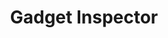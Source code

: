 ---
title: "Gadget Inspector"
description: "Inspects Java libraries and classpaths for gadget chains used to construct exploits for deserialization vulnerabilities."
platforms: ["linux", "windows", "macos"]
categories: ["Rev"]
tags: ["java", "deserialization", "vulnerability", "gadget-chain", "security"]
url: "https://github.com/JackOfMostTrades/gadgetinspector"
---